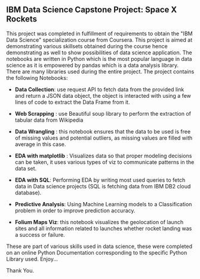 ## IBM Data Science Capstone Project: Space X Rockets

This project was completed in fulfillment of requirements to obtain the "IBM Data Science" specialization course from Coursera. This project is aimed at demonstrating various skillsets obtained during the course hence demonstrating as well to show possibilities of data science application. The notebooks are written in Python which is the most popular language in data science as it is empowered by pandas which is a data analysis library. There are many libraries used during the entire project. The project contains the following Notebooks:


- **Data Collection**: use request API to fetch data from the provided link and return a JSON data object, the object is interacted with using a few lines of code to extract the Data Frame from it.

- **Web Scrapping**  : use Beautiful soup library to perform the extraction of tabular data from Wikipedia

- **Data Wrangling** :  this notebook ensures that the data to be used is free of missing values and potential outliers, as missing values are filled with average in this case.

- **EDA with matplotlib** : Visualizes data so that proper modeling decisions can be taken, it uses various types of viz to communicate patterns in the data set.

- **EDA with SQL**: Performing EDA by writing most used queries to fetch data in Data science projects (SQL is fetching data from IBM DB2 cloud database).

- **Predictive Analysis**: Using Machine Learning models to a Classification problem in order to improve prediction accuracy.

- **Folium Maps Viz**: this notebook visualizes the geolocation of launch sites and all information related to launches whether rocket landing was a success or failure.

These are part of various skills used in data science, these were completed on an online Python Documentation corresponding to the specific Python Library used. Enjoy... 

Thank You.
